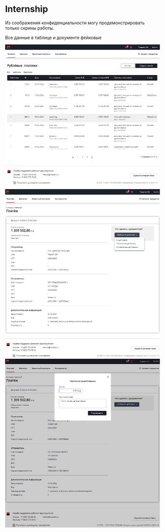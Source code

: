 # Internship
Из соображения конфиденциальности могу продемонстрировать только скрины работы.

Все данные в таблице и документе фейковые

<img src="demo/pay-list.jpg">

<img src="demo/pay.jpg">

<img src="demo/accept.jpg">
